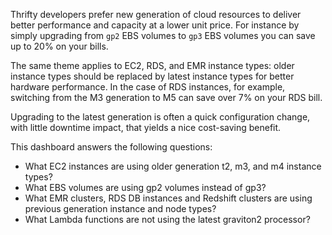 
Thrifty developers prefer new generation of cloud resources to deliver better performance and capacity at a lower unit price. For instance by simply upgrading from `gp2` EBS volumes to `gp3` EBS volumes you can save up to 20% on your bills.

The same theme applies to EC2, RDS, and EMR instance types: older instance types should be replaced by latest instance types for better hardware performance. In the case of RDS instances, for example, switching from the M3 generation to M5 can save over 7% on your RDS bill.

Upgrading to the latest generation is often a quick configuration change, with little downtime impact, that yields a nice cost-saving benefit.

This dashboard answers the following questions:

- What EC2 instances are using older generation t2, m3, and m4 instance types?
- What EBS volumes are using gp2 volumes instead of gp3?
- What EMR clusters, RDS DB instances and Redshift clusters are using previous generation instance and node types?
- What Lambda functions are not using the latest graviton2 processor?
